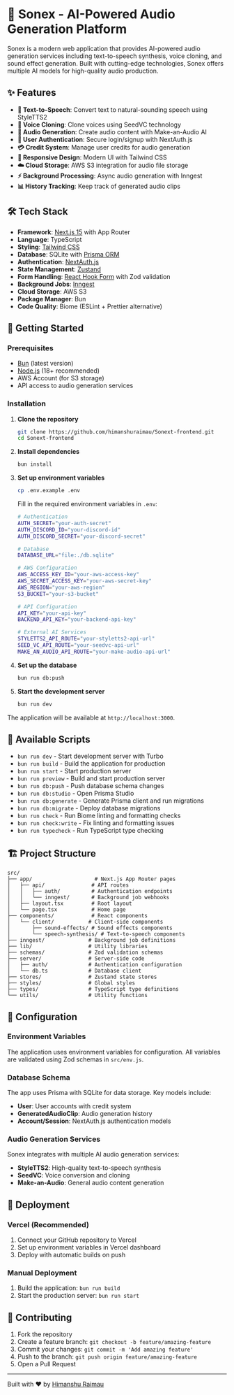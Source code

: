# 🎵 Sonex - AI-Powered Audio Generation Platform

Sonex is a modern web application that provides AI-powered audio generation services including text-to-speech synthesis, voice cloning, and sound effect generation. Built with cutting-edge technologies, Sonex offers multiple AI models for high-quality audio production.

## ✨ Features

- **🎤 Text-to-Speech**: Convert text to natural-sounding speech using StyleTTS2
- **🔄 Voice Cloning**: Clone voices using SeedVC technology
- **🎵 Audio Generation**: Create audio content with Make-an-Audio AI
- **👤 User Authentication**: Secure login/signup with NextAuth.js
- **💳 Credit System**: Manage user credits for audio generation
- **📱 Responsive Design**: Modern UI with Tailwind CSS
- **☁️ Cloud Storage**: AWS S3 integration for audio file storage
- **⚡ Background Processing**: Async audio generation with Inngest
- **📊 History Tracking**: Keep track of generated audio clips

## 🛠️ Tech Stack

- **Framework**: [Next.js 15](https://nextjs.org/) with App Router
- **Language**: TypeScript
- **Styling**: [Tailwind CSS](https://tailwindcss.com/)
- **Database**: SQLite with [Prisma ORM](https://prisma.io/)
- **Authentication**: [NextAuth.js](https://next-auth.js.org/)
- **State Management**: [Zustand](https://github.com/pmndrs/zustand)
- **Form Handling**: [React Hook Form](https://react-hook-form.com/) with Zod validation
- **Background Jobs**: [Inngest](https://www.inngest.com/)
- **Cloud Storage**: AWS S3
- **Package Manager**: Bun
- **Code Quality**: Biome (ESLint + Prettier alternative)

## 🚀 Getting Started

### Prerequisites

- [Bun](https://bun.sh/) (latest version)
- [Node.js](https://nodejs.org/) (18+ recommended)
- AWS Account (for S3 storage)
- API access to audio generation services

### Installation

1. **Clone the repository**
   ```bash
   git clone https://github.com/himanshuraimau/Sonext-frontend.git
   cd Sonext-frontend
   ```

2. **Install dependencies**
   ```bash
   bun install
   ```

3. **Set up environment variables**
   ```bash
   cp .env.example .env
   ```
   
   Fill in the required environment variables in `.env`:
   ```bash
   # Authentication
   AUTH_SECRET="your-auth-secret"
   AUTH_DISCORD_ID="your-discord-id"
   AUTH_DISCORD_SECRET="your-discord-secret"
   
   # Database
   DATABASE_URL="file:./db.sqlite"
   
   # AWS Configuration
   AWS_ACCESS_KEY_ID="your-aws-access-key"
   AWS_SECRET_ACCESS_KEY="your-aws-secret-key"
   AWS_REGION="your-aws-region"
   S3_BUCKET="your-s3-bucket"
   
   # API Configuration
   API_KEY="your-api-key"
   BACKEND_API_KEY="your-backend-api-key"
   
   # External AI Services
   STYLETTS2_API_ROUTE="your-styletts2-api-url"
   SEED_VC_API_ROUTE="your-seedvc-api-url"
   MAKE_AN_AUDIO_API_ROUTE="your-make-audio-api-url"
   ```

4. **Set up the database**
   ```bash
   bun run db:push
   ```

5. **Start the development server**
   ```bash
   bun run dev
   ```

The application will be available at `http://localhost:3000`.

## 📜 Available Scripts

- `bun run dev` - Start development server with Turbo
- `bun run build` - Build the application for production
- `bun run start` - Start production server
- `bun run preview` - Build and start production server
- `bun run db:push` - Push database schema changes
- `bun run db:studio` - Open Prisma Studio
- `bun run db:generate` - Generate Prisma client and run migrations
- `bun run db:migrate` - Deploy database migrations
- `bun run check` - Run Biome linting and formatting checks
- `bun run check:write` - Fix linting and formatting issues
- `bun run typecheck` - Run TypeScript type checking

## 🏗️ Project Structure

```
src/
├── app/                    # Next.js App Router pages
│   ├── api/               # API routes
│   │   ├── auth/          # Authentication endpoints
│   │   └── inngest/       # Background job webhooks
│   ├── layout.tsx         # Root layout
│   └── page.tsx           # Home page
├── components/            # React components
│   └── client/           # Client-side components
│       ├── sound-effects/ # Sound effects components
│       └── speech-synthesis/ # Text-to-speech components
├── inngest/              # Background job definitions
├── lib/                  # Utility libraries
├── schemas/              # Zod validation schemas
├── server/               # Server-side code
│   ├── auth/             # Authentication configuration
│   └── db.ts             # Database client
├── stores/               # Zustand state stores
├── styles/               # Global styles
├── types/                # TypeScript type definitions
└── utils/                # Utility functions
```

## 🔧 Configuration

### Environment Variables

The application uses environment variables for configuration. All variables are validated using Zod schemas in `src/env.js`.

### Database Schema

The app uses Prisma with SQLite for data storage. Key models include:
- **User**: User accounts with credit system
- **GeneratedAudioClip**: Audio generation history
- **Account/Session**: NextAuth.js authentication models

### Audio Generation Services

Sonex integrates with multiple AI audio generation services:
- **StyleTTS2**: High-quality text-to-speech synthesis
- **SeedVC**: Voice conversion and cloning
- **Make-an-Audio**: General audio content generation

## 🚀 Deployment

### Vercel (Recommended)

1. Connect your GitHub repository to Vercel
2. Set up environment variables in Vercel dashboard
3. Deploy with automatic builds on push

### Manual Deployment

1. Build the application: `bun run build`
2. Start the production server: `bun run start`

## 🤝 Contributing

1. Fork the repository
2. Create a feature branch: `git checkout -b feature/amazing-feature`
3. Commit your changes: `git commit -m 'Add amazing feature'`
4. Push to the branch: `git push origin feature/amazing-feature`
5. Open a Pull Request

---

Built with ❤️ by [Himanshu Raimau](https://github.com/himanshuraimau)
